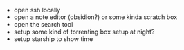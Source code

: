 - open ssh locally
- open a note editor (obsidion?) or some kinda scratch box
- open the search tool
- setup some kind of torrenting box setup at night?
- setup starship to show time
